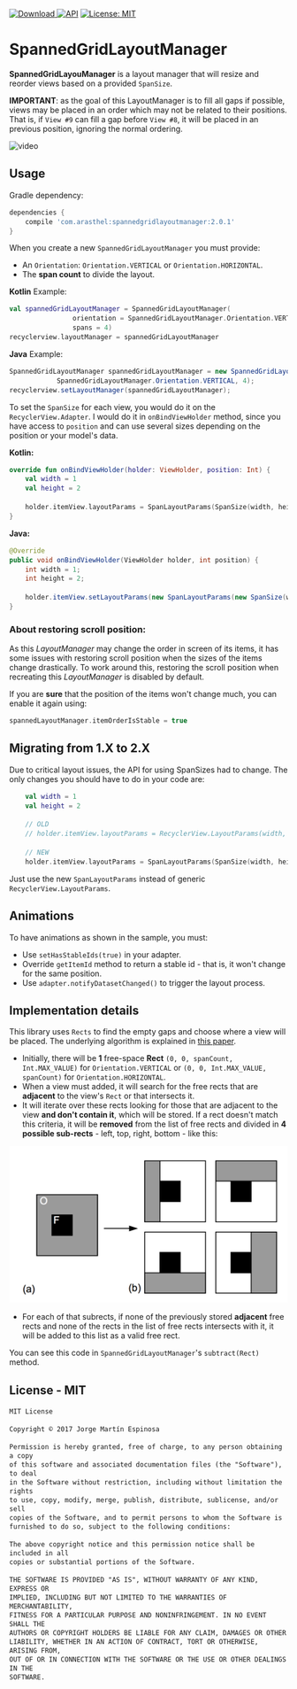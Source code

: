 [ ![Download](https://api.bintray.com/packages/arasthel/maven/spannedgridlayoutmanager/images/download.svg) ](https://bintray.com/arasthel/maven/spannedgridlayoutmanager/_latestVersion) [![API](https://img.shields.io/badge/API-14%2B-brightgreen.svg?style=flat)](https://android-arsenal.com/api?level=14) [![License: MIT](https://img.shields.io/badge/License-MIT-yellow.svg)](https://opensource.org/licenses/MIT)

# SpannedGridLayoutManager

**SpannedGridLayouManager** is a layout manager that will resize and reorder views based on a provided `SpanSize`.

**IMPORTANT**: as the goal of this LayoutManager is to fill all gaps if possible, views may be placed in an order which may not be related to their positions. That is, if `View #9` can fill a gap before `View #8`, it will be placed in an previous position, ignoring the normal ordering.

![video](art/spannedgridlayout.gif)

## Usage

Gradle dependency:

```groovy
dependencies {
	compile 'com.arasthel:spannedgridlayoutmanager:2.0.1'
}
```

When you create a new `SpannedGridLayoutManager` you must provide:

* An `Orientation`: `Orientation.VERTICAL` or `Orientation.HORIZONTAL`.
* The **span count** to divide the layout.

**Kotlin** Example:

```kotlin
val spannedGridLayoutManager = SpannedGridLayoutManager(
                orientation = SpannedGridLayoutManager.Orientation.VERTICAL, 
                spans = 4)
recyclerview.layoutManager = spannedGridLayoutManager
```

**Java** Example:

```java
SpannedGridLayoutManager spannedGridLayoutManager = new SpannedGridLayoutManager(
			SpannedGridLayoutManager.Orientation.VERTICAL, 4);
recyclerview.setLayoutManager(spannedGridLayoutManager);
```


To set the `SpanSize` for each view, you would do it on the `RecyclerView.Adapter`. I would do it in `onBindViewHolder` method, since you have access to `position` and can use several sizes depending on the position or your model's data.

**Kotlin:**

```kotlin
override fun onBindViewHolder(holder: ViewHolder, position: Int) {
    val width = 1
    val height = 2

    holder.itemView.layoutParams = SpanLayoutParams(SpanSize(width, height))
}
```
**Java:**

```java
@Override
public void onBindViewHolder(ViewHolder holder, int position) {
    int width = 1;
    int height = 2;

    holder.itemView.setLayoutParams(new SpanLayoutParams(new SpanSize(width, height)));
}
```

### About restoring scroll position:

As this *LayoutManager* may change the order in screen of its items, it has some issues with restoring scroll position when the sizes of the items change drastically. To work around this, restoring the scroll position when recreating this *LayoutManager* is disabled by default.

If you are **sure** that the position of the items won't change much, you can enable it again using:

```kotlin
spannedLayoutManager.itemOrderIsStable = true
```

## Migrating from 1.X to 2.X

Due to critical layout issues, the API for using SpanSizes had to change. The only changes you should have to do in your code are:

```kotlin
    val width = 1
    val height = 2

    // OLD
    // holder.itemView.layoutParams = RecyclerView.LayoutParams(width, height)

    // NEW
    holder.itemView.layoutParams = SpanLayoutParams(SpanSize(width, height))
```

Just use the new `SpanLayoutParams` instead of generic `RecyclerView.LayoutParams`.

## Animations

To have animations as shown in the sample, you must:

* Use `setHasStableIds(true)` in your adapter.
* Override `getItemId` method to return a stable id - that is, it won't change for the same position.
* Use `adapter.notifyDatasetChanged()` to trigger the layout process.

## Implementation details

This library uses `Rects` to find the empty gaps and choose where a view will be placed. The underlying algorithm is explained in [this paper](free_space_algorithm.pdf).

* Initially, there will be **1** free-space **Rect** `(0, 0, spanCount, Int.MAX_VALUE)` for `Orientation.VERTICAL` or `(0, 0, Int.MAX_VALUE, spanCount)` for `Orientation.HORIZONTAL`. 
* When a view must added, it will search for the free rects that are **adjacent** to the view's `Rect` or that intersects it.
* It will iterate over these rects looking for those that are adjacent to the view **and don't contain it**, which will be stored. If a rect doesn't match this criteria, it will be **removed** from the list of free rects and divided in **4 possible sub-rects** - left, top, right, bottom - like this:

![Sub rects](art/sub_rects.png)

* For each of that subrects, if none of the previously stored **adjacent** free rects and none of the rects in the list of free rects intersects with it, it will be added to this list as a valid free rect.

You can see this code in `SpannedGridLayoutManager`'s `subtract(Rect)` method.

## License - MIT

```
MIT License

Copyright © 2017 Jorge Martín Espinosa

Permission is hereby granted, free of charge, to any person obtaining a copy
of this software and associated documentation files (the "Software"), to deal
in the Software without restriction, including without limitation the rights
to use, copy, modify, merge, publish, distribute, sublicense, and/or sell
copies of the Software, and to permit persons to whom the Software is
furnished to do so, subject to the following conditions:

The above copyright notice and this permission notice shall be included in all
copies or substantial portions of the Software.

THE SOFTWARE IS PROVIDED "AS IS", WITHOUT WARRANTY OF ANY KIND, EXPRESS OR
IMPLIED, INCLUDING BUT NOT LIMITED TO THE WARRANTIES OF MERCHANTABILITY,
FITNESS FOR A PARTICULAR PURPOSE AND NONINFRINGEMENT. IN NO EVENT SHALL THE
AUTHORS OR COPYRIGHT HOLDERS BE LIABLE FOR ANY CLAIM, DAMAGES OR OTHER
LIABILITY, WHETHER IN AN ACTION OF CONTRACT, TORT OR OTHERWISE, ARISING FROM,
OUT OF OR IN CONNECTION WITH THE SOFTWARE OR THE USE OR OTHER DEALINGS IN THE
SOFTWARE.
```